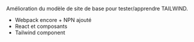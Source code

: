 Amélioration du modèle de site de base pour tester/apprendre TAILWIND.
- Webpack encore + NPN ajouté
- React et composants
- Tailwind component
